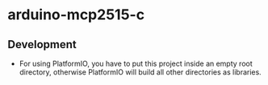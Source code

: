 # arduino-mcp2515-c

## Development

- For using PlatformIO, you have to put this project inside an empty root directory, otherwise PlatformIO will build all other directories as libraries.
